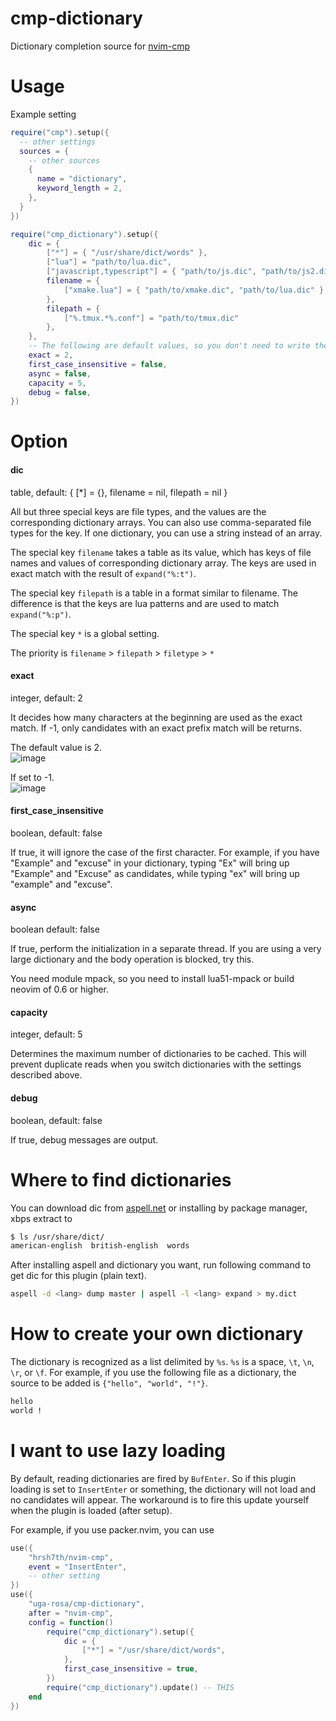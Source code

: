 # cmp-dictionary

Dictionary completion source for [nvim-cmp](https://github.com/hrsh7th/nvim-cmp)  

# Usage

Example setting

```lua
require("cmp").setup({
  -- other settings
  sources = {
    -- other sources
    {
      name = "dictionary",
      keyword_length = 2,
    },
  }
})

require("cmp_dictionary").setup({
    dic = {
        ["*"] = { "/usr/share/dict/words" },
        ["lua"] = "path/to/lua.dic",
        ["javascript,typescript"] = { "path/to/js.dic", "path/to/js2.dic" },
        filename = {
            ["xmake.lua"] = { "path/to/xmake.dic", "path/to/lua.dic" },
        },
        filepath = {
            ["%.tmux.*%.conf"] = "path/to/tmux.dic"
        },
    },
    -- The following are default values, so you don't need to write them if you don't want to change them
    exact = 2,
    first_case_insensitive = false,
    async = false, 
    capacity = 5,
    debug = false,
})
```

# Option

#### dic

table, default: { [*] = {}, filename = nil, filepath = nil }

All but three special keys are file types, and the values are the corresponding dictionary arrays.
You can also use comma-separated file types for the key.
If one dictionary, you can use a string instead of an array.

The special key `filename` takes a table as its value, which has keys of file names and values of corresponding dictionary array.
The keys are used in exact match with the result of `expand("%:t")`.

The special key `filepath` is a table in a format similar to filename.
The difference is that the keys are lua patterns and are used to match `expand("%:p")`.

The special key `*` is a global setting.

The priority is `filename` > `filepath` > `filetype` > `*`

#### exact

integer, default: 2

It decides how many characters at the beginning are used as the exact match.
If -1, only candidates with an exact prefix match will be returns.  

The default value is 2.  
![image](https://user-images.githubusercontent.com/82267684/145278036-afa56b20-a365-4165-822f-98db5d7f11b1.png)

If set to -1.  
![image](https://user-images.githubusercontent.com/82267684/145278316-1de264eb-86f8-4293-b20b-e3462efb2b68.png)

#### first_case_insensitive

boolean, default: false

If true, it will ignore the case of the first character.
For example, if you have "Example" and "excuse" in your dictionary, typing "Ex" will bring up "Example" and "Excuse" as candidates,
while typing "ex" will bring up "example" and "excuse".

#### async

boolean default: false

If true, perform the initialization in a separate thread.
If you are using a very large dictionary and the body operation is blocked, try this.

You need module mpack, so you need to install lua51-mpack or build neovim of 0.6 or higher.

#### capacity

integer, default: 5

Determines the maximum number of dictionaries to be cached.
This will prevent duplicate reads when you switch dictionaries with the settings described above.

#### debug

boolean, default: false

If true, debug messages are output.

# Where to find dictionaries

You can download dic from [aspell.net](https://ftp.gnu.org/gnu/aspell/dict/0index.html) or installing by package manager, xbps extract to

```bash
$ ls /usr/share/dict/
american-english  british-english  words
```

After installing aspell and dictionary you want, run following command to get dic for this plugin (plain text).

```bash
aspell -d <lang> dump master | aspell -l <lang> expand > my.dict
```

# How to create your own dictionary

The dictionary is recognized as a list delimited by `%s`. `%s` is a space, `\t`, `\n`, `\r`, or `\f`.
For example, if you use the following file as a dictionary, the source to be added is `{"hello", "world", "!"}`.

```txt
hello
world !
```

# I want to use lazy loading

By default, reading dictionaries are fired by `BufEnter`.
So if this plugin loading is set to `InsertEnter` or something, the dictionary will not load and no candidates will appear.
The workaround is to fire this update yourself when the plugin is loaded (after setup).

For example, if you use packer.nvim, you can use

```lua
use({
    "hrsh7th/nvim-cmp",
    event = "InsertEnter",
    -- other setting
})
use({
    "uga-rosa/cmp-dictionary",
    after = "nvim-cmp",
    config = function()
        require("cmp_dictionary").setup({
            dic = {
                ["*"] = "/usr/share/dict/words",
            },
            first_case_insensitive = true,
        })
        require("cmp_dictionary").update() -- THIS
    end
})
```

